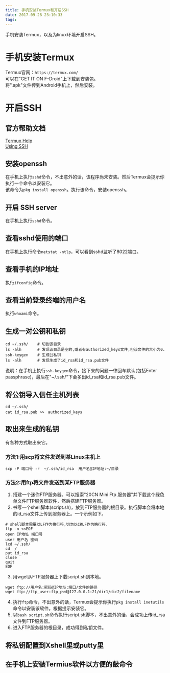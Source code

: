 ```yaml
---
title: 手机安装Termux和开启SSH
date: 2017-09-28 23:10:33
tags:
---
```

手机安装Termux，以及为linux环境开启SSH。

<!-- more -->

# 手机安装Termux  
Termux官网：`https://termux.com/`  
可以在"GET IT ON F-Droid"上下载到安装包。  
将".apk"文件传到Android手机上，然后安装。  

# 开启SSH

## 官方帮助文档  
[Termux Help](https://termux.com/help.html)  
[Using SSH](https://termux.com/ssh.html)  

## 安装openssh  
在手机上执行`sshd`命令，不出意外的话，该程序尚未安装。然后Termux会提示你执行一个命令以安装它。  
该命令为`pkg install openssh`。执行该命令，安装openssh。  

## 开启 SSH server  
在手机上执行`sshd`命令。  

## 查看sshd使用的端口  
在手机上执行命令`netstat -ntlp`，可以看到sshd监听了8022端口。  

## 查看手机的IP地址  
执行`ifconfig`命令。  

## 查看当前登录终端的用户名  
执行`whoami`命令。  

## 生成一对公钥和私钥  
```
cd ~/.ssh/    # 切到该目录
ls -alh       # 发现该目录是空的,或者有authorized_keys文件,但该文件的大小为0.
ssh-keygen    # 生成公私钥
ls -alh       # 发现生成了id_rsa和id_rsa.pub文件
```
说明：在手机上执行`ssh-keygen`命令，接下来的问题一律回车默认(包括Enter passphrase)，最后在"~/.ssh/"下会多出id_rsa和id_rsa.pub文件。  

## 将公钥导入信任主机列表  
```
cd ~/.ssh/
cat id_rsa.pub >>　authorized_keys
```

## 取出来生成的私钥  
有各种方式取出来它。  

### 方法1:用scp将文件发送到某Linux主机上  
```
scp -P 端口号 -r  ~/.ssh/id_rsa  用户名@IP地址:~/目录
```

### 方法2:用ftp将文件发送到某FTP服务器  
1. 搭建一个迷你FTP服务器。可以搜索"20CN Mini Ftp 服务器"并下载这个绿色单文件FTP服务器软件，然后搭建FTP服务器。  
2. 书写一个shell脚本(script.sh)，放到FTP服务器的根目录。执行脚本会将本地的id_rsa文件上传到服务器上。一个示例如下。  
```
# shell脚本需要以LF作为换行符,切勿以CRLF作为换行符.
ftp -n <<EOF
open IP地址 端口号
user 用户名 密码
lcd ~/.ssh/
cd  /
put id_rsa
close
quit
EOF
```
3. 用wget从FTP服务器上下载script.sh到本地。  
```
wget ftp://用户名:密码@IP地址:端口/文件的路径
wget ftp://ftp_user:ftp_pwd@127.0.0.1:21/dir1/dir2/filename
```
4. 执行`ftp`命令，不出意外的话，Termux会提示你执行`pkg install inetutils`命令以安装该软件。根据提示安装它。  
5. 以`bash script.sh`命令执行script.sh脚本，不出意外的话，会成功上传id_rsa文件到FTP服务器。  
6. 进入FTP服务器的根目录，成功得到私钥文件。  

## 将私钥配置到Xshell里或putty里  

## 在手机上安装Termius软件以方便的敲命令  

